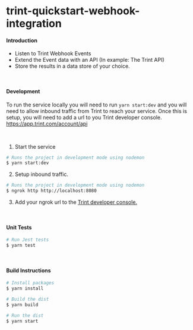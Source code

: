 # trint-quickstart-webhook-integration

#### Introduction

- Listen to Trint Webhook Events
- Extend the Event data with an API (In example: The Trint API)
- Store the results in a data store of your choice.

<br />

#### Development

To run the service locally you will need to run `yarn start:dev` and you will need to allow inbound traffic from Trint to reach your service. Once this is setup, you will need to add a url to you Trint developer console. 
https://app.trint.com/account/api

<br />

1. Start the service

```bash
# Runs the project in development mode using nodemon
$ yarn start:dev
```

2. Setup inbound traffic. 

```bash
# Runs the project in development mode using nodemon
$ ngrok http http://localhost:8080
```

3. Add your ngrok url to the [Trint developer console.](https://app.trint.com/account/api)

<br />

#### Unit Tests

```bash
# Run Jest tests
$ yarn test
```

<br />

#### Build Instructions

```bash
# Install packages
$ yarn install

# Build the dist
$ yarn build

# Run the dist
$ yarn start
```
